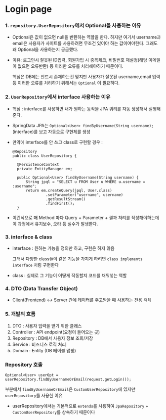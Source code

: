 # Login page

### 1. `repository.UserRepository`에서 Optional을 사용하는 이유

- Optional은 값이 없으면 null을 반환하는 역할을 한다. 하지만 여기서 username과 email은 사용자가 사이트를 사용하려면 무조건 있어야 하는 값이여야한다. 그래도 왜 Optional을 사용하는지 궁금했다.

- 이유: 로그인시 잘못된 ID입력, 회원가입 시 중복체크, 비밀번호 재설정(해당 이메일이 없으면 오류반환) 등 이러한 오류를 처리해야하기 때문이다.

    핵심은 DB에는 반드시 존재하는건 맞지만 사용자가 잘못된 username,email 입력 등 이러한 오류를 처리하기 위해서는 `Optional` 이 필요하다.

### 2. `UserRepository`에서 interface 사용하는 이유

- 핵심 : interface를 사용하면 내가 원하는 동작을 JPA 쿼리를 자동 생성해서 실행해준다.

- SpringData JPA는 `Optional<User> findByUsername(String username);`(interface)를 보고 자동으로 구현체를 생성

- 만약에 interface를 안 쓰고 class로 구현할 경우 : 
  ```
  @Repository
  public class UserRepository {

    @PersistenceContext
    private EntityManager em;

    public Optional<User> findByUsername(String username) {
        String jpql = "SELECT u FROM User u WHERE u.username = :username";
        return em.createQuery(jpql, User.class)
                 .setParameter("username", username)
                 .getResultStream()
                 .findFirst();
    }
  ```
- 이런식으로 매 Method 마다 Query + Parameter + 결과 처리를 작성해야하는데 이 과정에서 유지보수, 오타 등 실수가 발생한다.

### 3. interface & class

- interface : 원하는 기능을 정의만 하고, 구현은 하지 않음

  그래서 다양한 class들이 같은 기능을 가지게 하려면 `class implements interface` 처럼 구현한다

- class : 실제로 그 기능이 어떻게 작동할지 코드를 채워넣는 역할

### 4. DTO (Data Transfer Object)

- Client(Frontend) <-> Server 간에 데이터를 주고받을 때 사용하는 전용 객체

### 5. 개발의 흐름

1. DTO : 사용자 입력을 받기 위한 클래스
2. Controller : API endpoint(요청이 들어오는 곳)
3. Repository : DB에서 사용자 정보 조회/저장
4. Service : 비즈니스 로직 처리 
5. Domain : Entity (DB 테이블 맵핑)

### Repository 호출

```aiignore
Optional<User> userOpt = userRepository.findByUsernameOrEmail(request.getLogin());
```

부분에서 `findByUsernameOrEmail`은 `CustomUserRepository`에 있지만 `userRepository`를 사용한 이유

- userRepository에서는 기본적으로 `extends`를 사용하여 `JpaRepository` + `CustomUserRepository`를 상속하기 때문이다